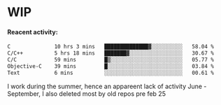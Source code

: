 # WIP

#### Reacent activity:
<!--START_SECTION:waka-->

```txt
C              10 hrs 3 mins   ██████████████▓░░░░░░░░░░   58.04 %
C/C++          5 hrs 18 mins   ███████▓░░░░░░░░░░░░░░░░░   30.67 %
C/C            59 mins         █▒░░░░░░░░░░░░░░░░░░░░░░░   05.77 %
Objective-C    39 mins         █░░░░░░░░░░░░░░░░░░░░░░░░   03.84 %
Text           6 mins          ░░░░░░░░░░░░░░░░░░░░░░░░░   00.61 %
```

<!--END_SECTION:waka-->

I work during the summer, hence an appareent lack of activity June - September, I also deleted most by old repos pre feb 25
